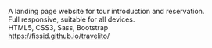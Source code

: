 A landing page website for tour introduction and reservation. </br>
Full responsive, suitable for all devices. </br>
HTML5, CSS3, Sass, Bootstrap </br>
https://fissid.github.io/travelito/
